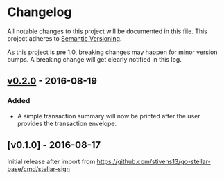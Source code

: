 # Changelog

All notable changes to this project will be documented in this
file.  This project adheres to [Semantic Versioning](http://semver.org/).

As this project is pre 1.0, breaking changes may happen for minor version
bumps.  A breaking change will get clearly notified in this log.

## [v0.2.0] - 2016-08-19

### Added

- A simple transaction summary will now be printed after the user provides the transaction envelope.

## [v0.1.0] - 2016-08-17

Initial release after import from https://github.com/stivens13/go-stellar-base/cmd/stellar-sign

[Unreleased]: https://github.com/stivens13/go/compare/stellar-sign-v0.2.0...master
[v0.2.0]: https://github.com/stivens13/go/compare/stellar-sign-v0.1.0...v0.2.0
